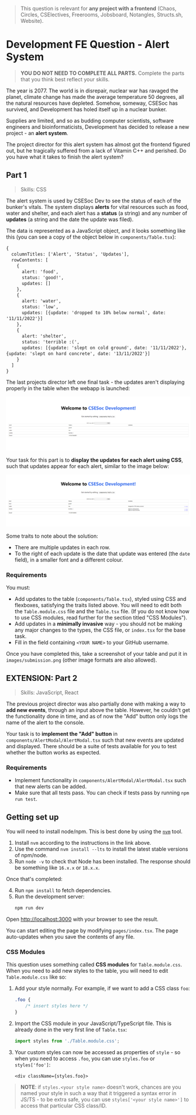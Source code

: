 > This question is relevant for **any project with a frontend** (Chaos, Circles,
> CSElectives, Freerooms, Jobsboard, Notangles, Structs.sh, Website).

# Development FE Question - Alert System

> **YOU DO NOT NEED TO COMPLETE ALL PARTS.** Complete the parts that you think best
> reflect your skills.

The year is 2077. The world is in disrepair, nuclear war has ravaged the planet,
climate change has made the average temperature 50 degrees, all the natural resources
have depleted. Somehow, someway, CSESoc has survived, and Development has holed itself
up in a nuclear bunker.

Supplies are limited, and so as budding computer scientists, software engineers and
bioinformaticists, Development has decided to release a new project - an **alert system**.

The project director for this alert system has almost got the frontend figured out,
but he tragically suffered from a lack of Vitamin C++ and perished. Do you have what
it takes to finish the alert system?

## Part 1

> Skills: CSS

The alert system is used by CSESoc Dev to see the status of each of the bunker's vitals.
The system displays **alerts** for vital resources such as food, water and shelter, and
each alert has a **status** (a string) and any number of **updates** (a string and the
date the update was filed).

The data is represented as a JavaScript object, and it looks something like this (you
can see a copy of the object below in `components/Table.tsx`):

```
{
  columnTitles: ['Alert', 'Status', 'Updates'],
  rowContents: [
    {
      alert: 'food',
      status: 'good!',
      updates: []
    },
    {
      alert: 'water',
      status: 'low',
      updates: [{update: 'dropped to 10% below normal', date: '11/11/2022'}]
    },
    {
      alert: 'shelter',
      status: 'terrible :(',
      updates: [{update: 'slept on cold ground', date: '11/11/2022'}, {update: 'slept on hard concrete', date: '13/11/2022'}]
    }
  ]
}
```

The last projects director left one final task - the updates aren't displaying
properly in the table when the webapp is launched:

![](images/current.png)

Your task for this part is to **display the updates for each alert using CSS**,
such that updates appear for each alert, similar to the image below:

![](images/solution.png)

Some traits to note about the solution:
- There are multiple updates in each row.
- To the right of each update is the date that update was entered (the `date` field),
  in a smaller font and a different colour.

### Requirements

You must:
- Add updates to the table (`components/Table.tsx`), styled using CSS and flexboxes,
  satisfying the traits listed above. You will need to edit both the `Table.module.css`
  file and the `Table.tsx` file. (If you do not know how to use CSS modules, read
  further for the section titled "CSS Modules").
- Add updates in a **minimally invasive** way - you should not be making any major
  changes to the types, the CSS file, or `index.tsx` for the base task.
- Fill in the field containing `<YOUR NAME>` to your GitHub username.

Once you have completed this, take a screenshot of your table and put it in `images/submission.png`
(other image formats are also allowed).

## EXTENSION: Part 2

> Skills: JavaScript, React

The previous project director was also partially done with making a way to **add
new events**, through an input above the table. However, he couldn't get the
functionality done in time, and as of now the "Add" button only logs the name of
the alert to the console.

Your task is to **implement the "Add" button** in `components/AlertModal/AlertModal.tsx` such
that new events are updated and displayed. There should be a suite of tests available
for you to test whether the button works as expected.

### Requirements

- Implement functionality in `components/AlertModal/AlertModal.tsx` such that new alerts can
  be added.
- Make sure that all tests pass. You can check if tests pass by running `npm run test`.

## Getting set up

You will need to install node/npm. This is best done by using the [`nvm`](https://github.com/nvm-sh/nvm) tool.

1. Install `nvm` according to the instructions in the link above.
2. Use the command `nvm install --lts` to install the latest stable versions of npm/node.
3. Run `node -v` to check that Node has been installed. The response should be
   something like `16.x.x` or `18.x.x`.

Once that's completed:

4. Run `npm install` to fetch dependencies.
5. Run the development server:
    ```bash
    npm run dev
    ```

Open [http://localhost:3000](http://localhost:3000) with your browser to see the result.

You can start editing the page by modifying `pages/index.tsx`. The page auto-updates
when you save the contents of any file.

### CSS Modules

This question uses something called **CSS modules** for `Table.module.css`. When you
need to add new styles to the table, you will need to edit `Table.module.css` like so:

1.  Add your style normally. For example, if we want to add a CSS class `foo`:

    ```css
    .foo {
        /* insert styles here */
    }
    ```

2.  Import the CSS module in your JavaScript/TypeScript file. This is already done
    in the very first line of `Table.tsx`:

    ```ts
    import styles from './Table.module.css';
    ```

3.  Your custom styles can now be accessed as properties of `style` - so when you
    need to access `.foo`, you can use `styles.foo` or `styles['foo']`:

    ```tsx
    <div className={styles.foo}>
    ```

> **NOTE**: if `styles.<your style name>` doesn't work, chances are you named your
> style in such a way that it triggered a syntax error in JS/TS - to be extra safe,
> you can use `styles['<your style name>']` to access that particular CSS class/ID.
